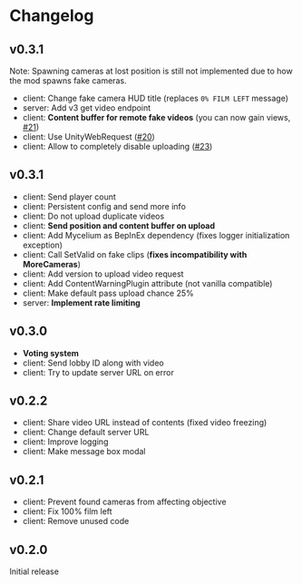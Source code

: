 # Changelog

## v0.3.1

Note: Spawning cameras at lost position is still not implemented due to how the mod spawns fake cameras.

- client: Change fake camera HUD title (replaces `0% FILM LEFT` message)
- server: Add v3 get video endpoint
- client: **Content buffer for remote fake videos** (you can now gain views, [#21](https://github.com/Assasans/found-footage/issues/21))
- client: Use UnityWebRequest ([#20](https://github.com/Assasans/found-footage/issues/20))
- client: Allow to completely disable uploading ([#23](https://github.com/Assasans/found-footage/issues/23))

## v0.3.1

- client: Send player count
- client: Persistent config and send more info
- client: Do not upload duplicate videos
- client: **Send position and content buffer on upload**
- client: Add Mycelium as BepInEx dependency (fixes logger initialization exception)
- client: Call SetValid on fake clips (**fixes incompatibility with MoreCameras**)
- client: Add version to upload video request
- client: Add ContentWarningPlugin attribute (not vanilla compatible)
- client: Make default pass upload chance 25%
- server: **Implement rate limiting**

## v0.3.0

- **Voting system**
- client: Send lobby ID along with video
- client: Try to update server URL on error

## v0.2.2

- client: Share video URL instead of contents (fixed video freezing)
- client: Change default server URL
- client: Improve logging
- client: Make message box modal

## v0.2.1

- client: Prevent found cameras from affecting objective
- client: Fix 100% film left
- client: Remove unused code

## v0.2.0

Initial release
